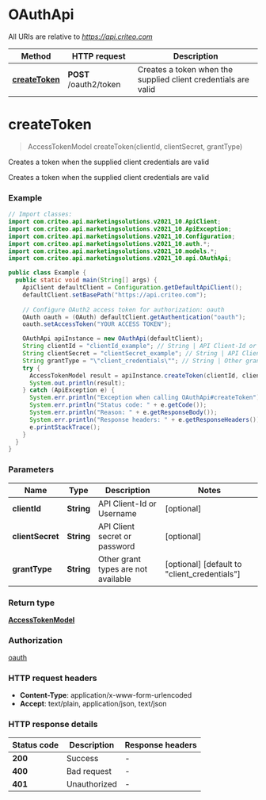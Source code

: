 # OAuthApi

All URIs are relative to *https://api.criteo.com*

Method | HTTP request | Description
------------- | ------------- | -------------
[**createToken**](OAuthApi.md#createToken) | **POST** /oauth2/token | Creates a token when the supplied client credentials are valid


<a name="createToken"></a>
# **createToken**
> AccessTokenModel createToken(clientId, clientSecret, grantType)

Creates a token when the supplied client credentials are valid

Creates a token when the supplied client credentials are valid

### Example
```java
// Import classes:
import com.criteo.api.marketingsolutions.v2021_10.ApiClient;
import com.criteo.api.marketingsolutions.v2021_10.ApiException;
import com.criteo.api.marketingsolutions.v2021_10.Configuration;
import com.criteo.api.marketingsolutions.v2021_10.auth.*;
import com.criteo.api.marketingsolutions.v2021_10.models.*;
import com.criteo.api.marketingsolutions.v2021_10.api.OAuthApi;

public class Example {
  public static void main(String[] args) {
    ApiClient defaultClient = Configuration.getDefaultApiClient();
    defaultClient.setBasePath("https://api.criteo.com");
    
    // Configure OAuth2 access token for authorization: oauth
    OAuth oauth = (OAuth) defaultClient.getAuthentication("oauth");
    oauth.setAccessToken("YOUR ACCESS TOKEN");

    OAuthApi apiInstance = new OAuthApi(defaultClient);
    String clientId = "clientId_example"; // String | API Client-Id or Username
    String clientSecret = "clientSecret_example"; // String | API Client secret or password
    String grantType = "\"client_credentials\""; // String | Other grant types are not available
    try {
      AccessTokenModel result = apiInstance.createToken(clientId, clientSecret, grantType);
      System.out.println(result);
    } catch (ApiException e) {
      System.err.println("Exception when calling OAuthApi#createToken");
      System.err.println("Status code: " + e.getCode());
      System.err.println("Reason: " + e.getResponseBody());
      System.err.println("Response headers: " + e.getResponseHeaders());
      e.printStackTrace();
    }
  }
}
```

### Parameters

Name | Type | Description  | Notes
------------- | ------------- | ------------- | -------------
 **clientId** | **String**| API Client-Id or Username | [optional]
 **clientSecret** | **String**| API Client secret or password | [optional]
 **grantType** | **String**| Other grant types are not available | [optional] [default to &quot;client_credentials&quot;]

### Return type

[**AccessTokenModel**](AccessTokenModel.md)

### Authorization

[oauth](../README.md#oauth)

### HTTP request headers

 - **Content-Type**: application/x-www-form-urlencoded
 - **Accept**: text/plain, application/json, text/json

### HTTP response details
| Status code | Description | Response headers |
|-------------|-------------|------------------|
**200** | Success |  -  |
**400** | Bad request |  -  |
**401** | Unauthorized |  -  |

